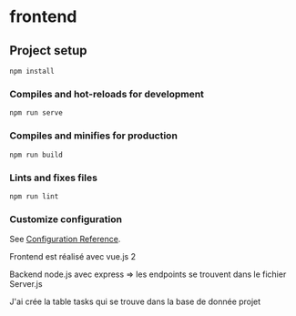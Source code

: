 # frontend

## Project setup
```
npm install
```

### Compiles and hot-reloads for development
```
npm run serve
```

### Compiles and minifies for production
```
npm run build
```

### Lints and fixes files
```
npm run lint
```

### Customize configuration
See [Configuration Reference](https://cli.vuejs.org/config/).

 Frontend est réalisé avec vue.js 2

 Backend node.js avec express => les endpoints se trouvent dans le fichier Server.js

 J'ai crée la table tasks qui se trouve dans la base de donnée projet
